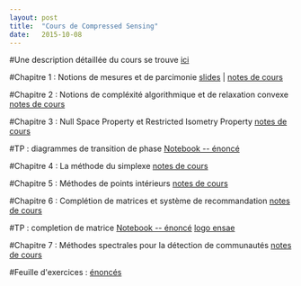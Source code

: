 ```yaml
---
layout: post
title:  "Cours de Compressed Sensing"
date:   2015-10-08
---
```


#Une description détaillée du cours se trouve [ici](/assets/presentation-cours-CS.pdf)

#Chapitre 1 : Notions de mesures et de parcimonie
[slides](/assets/intro_cs.pdf) | [notes de cours](/assets/introduction_cs.pdf) 

#Chapitre 2 : Notions de compléxité algorithmique et de relaxation convexe
[notes de cours](/assets/lecture_ell_0_cs.pdf)

#Chapitre 3 : Null Space Property et Restricted Isometry Property
[notes de cours](/assets/lecture_nsp_rip_cs.pdf)

#TP : diagrammes de transition de phase
[Notebook -- énoncé](/assets/tp_diagramme_transition_phase.zip)

<!-- [Notebook -- corrigé](/assets/phase_transition_cvx.ipynb) 
 -->
 
#Chapitre 4 : La méthode du simplexe
[notes de cours](/assets/simplexe_method.pdf) 

#Chapitre 5 : Méthodes de points intérieurs
[notes de cours](/assets/points_interieurs_method.pdf)

#Chapitre 6 : Complétion de matrices et système de recommandation
[notes de cours](/assets/10_matrice_completion.pdf)



#TP : completion de matrice
[Notebook -- énoncé](/assets/tp_completion.ipynb)
[logo ensae](/assets/ensae.png)

<!-- [Notebook -- corrigé](/assets/completion.ipynb)
 -->

<!--#Chapitre 6 : Forward-Backward splitting methods
[notes de cours](/assets/fbs_method.pdf)-->

#Chapitre 7 : Méthodes spectrales pour la détection de communautés
[notes de cours](/assets/detection_communautes.pdf)

<!-- #TP : basis pursuit via Douglas-Rachford
[notebook](/assets/phase_transition.ipynb) -->

#Feuille d'exercices : [énoncés](/assets/exos_cs.pdf)